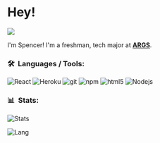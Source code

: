 # Hey!

![](https://komarev.com/ghpvc/?username=sjmccurry)

I'm Spencer! I'm a freshman, tech major at <b><a href="https://www.args.us/" target="_blank">ARGS</a></b>.</p>
### 🛠 &nbsp;Languages / Tools:
<p>
  <img alt="React" src="https://img.shields.io/badge/-React-45b8d8?style=flat-square&logo=react&logoColor=white" />
  <img alt="Heroku" src="https://img.shields.io/badge/-Heroku-430098?style=flat-square&logo=heroku&logoColor=white" />
  <img alt="git" src="https://img.shields.io/badge/-Git-F05032?style=flat-square&logo=git&logoColor=white" />
  <img alt="npm" src="https://img.shields.io/badge/-NPM-CB3837?style=flat-square&logo=npm&logoColor=white" />
  <img alt="html5" src="https://img.shields.io/badge/-HTML5-E34F26?style=flat-square&logo=html5&logoColor=white" />
  <img alt="Nodejs" src="https://img.shields.io/badge/-Nodejs-43853d?style=flat-square&logo=Node.js&logoColor=white" />
</p>

### 📊 &nbsp;Stats:
![Stats](https://github-readme-stats.vercel.app/api?username=sjmccurry&count_private=true&show_icons=true)

![Lang](https://github-readme-stats.vercel.app/api/top-langs/?username=sjmccurry)
